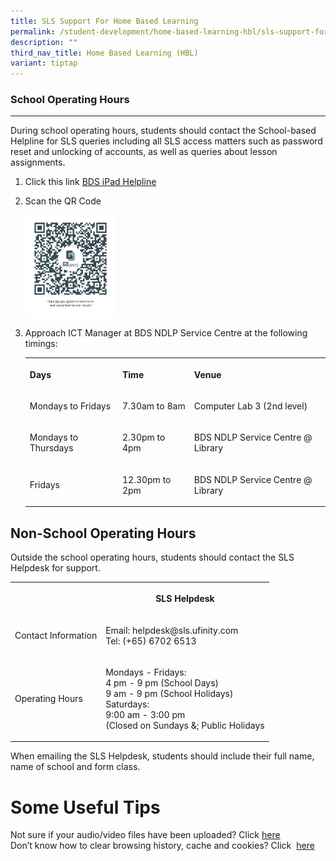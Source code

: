 ```yaml
---
title: SLS Support For Home Based Learning
permalink: /student-development/home-based-learning-hbl/sls-support-for-home-based-learning/
description: ""
third_nav_title: Home Based Learning (HBL)
variant: tiptap
---
```

<h3>School Operating Hours</h3>
<hr>
<p>During school operating hours, students should contact the School-based
Helpline for SLS queries including all SLS access matters such as password
reset and unlocking of accounts, as well as queries about lesson assignments.&nbsp;</p>
<ol data-tight="true" class="tight">
<li>
<p>Click this link <a href="https://go.gov.sg/bds-ict-assistance-and-equipment-service-request" rel="noopener noreferrer nofollow" target="_blank">BDS iPad Helpline</a>
</p>
</li>
<li>
<p>Scan the QR Code</p>
<div class="isomer-image-wrapper">
<img style="width: 30%;" height="auto" width="100%" alt="" src="/images/NDLP/https___go_gov_sg_bds_ict_assistance_and_equipment_service_request.png">
</div>
</li>
<li>
<p>Approach ICT Manager at BDS NDLP Service Centre at the following timings:</p>
<table style="minWidth: 75px">
<colgroup>
<col>
<col>
<col>
</colgroup>
<tbody>
<tr>
<th rowspan="1" colspan="1">
<p>Days</p>
</th>
<th rowspan="1" colspan="1">
<p>Time</p>
</th>
<th rowspan="1" colspan="1">
<p>Venue</p>
</th>
</tr>
<tr>
<td rowspan="1" colspan="1">
<p>Mondays to Fridays</p>
</td>
<td rowspan="1" colspan="1">
<p>7.30am to 8am</p>
</td>
<td rowspan="1" colspan="1">
<p>Computer Lab 3 (2nd level)</p>
</td>
</tr>
<tr>
<td rowspan="1" colspan="1">
<p>Mondays to Thursdays</p>
</td>
<td rowspan="1" colspan="1">
<p>2.30pm to 4pm</p>
</td>
<td rowspan="1" colspan="1">
<p>BDS NDLP Service Centre @ Library</p>
</td>
</tr>
<tr>
<td rowspan="1" colspan="1">
<p>Fridays</p>
</td>
<td rowspan="1" colspan="1">
<p>12.30pm to 2pm</p>
</td>
<td rowspan="1" colspan="1">
<p>BDS NDLP Service Centre @ Library</p>
</td>
</tr>
</tbody>
</table>
<p></p>
</li>
</ol>
<h2>Non-School Operating Hours</h2>
<p>Outside the school operating hours, students should contact the SLS Helpdesk
for support.</p>
<table style="minWidth: 50px">
<colgroup>
<col>
<col>
</colgroup>
<tbody>
<tr>
<th rowspan="1" colspan="1">
<p></p>
</th>
<th rowspan="1" colspan="1">
<p>SLS Helpdesk</p>
</th>
</tr>
<tr>
<td rowspan="1" colspan="1">
<p>Contact Information</p>
</td>
<td rowspan="1" colspan="1">
<p>Email: helpdesk@sls.ufinity.com
<br>Tel: (+65) 6702 6513</p>
</td>
</tr>
<tr>
<td rowspan="1" colspan="1">
<p>Operating Hours</p>
</td>
<td rowspan="1" colspan="1">
<p>Mondays - Fridays:
<br>4 pm - 9 pm (School Days)
<br>9 am - 9 pm (School Holidays)
<br>Saturdays:
<br>9:00 am - 3:00 pm
<br>(Closed on Sundays &amp;; Public Holidays</p>
</td>
</tr>
</tbody>
</table>
<p>When emailing the SLS Helpdesk, students should include their full name,
name of school and form class.</p>
<h1>Some Useful Tips</h1>
<p>Not sure if your audio/video files have been uploaded? Click&nbsp;<a href="/files/HBL/FHBLResource%201%20-%20Uploading%20of%20Audio%20and%20Video%20Files.pdf" rel="noopener noreferrer nofollow" target="_blank">here</a>
<br>Don’t know how to clear browsing history, cache and cookies? Click&nbsp;
<a href="/files/HBL/FHBLResource%202_Clear%20browsing%20history%20and%20Cache%20for%20students.pdf" rel="noopener noreferrer nofollow" target="_blank">here</a>
</p>